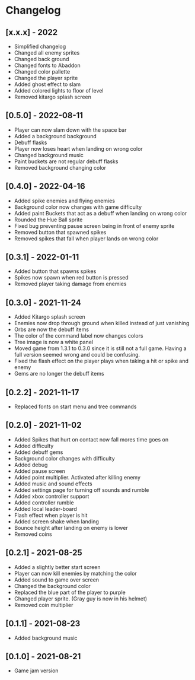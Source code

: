 # Changelog

## [x.x.x] - 2022
- Simplified changelog
- Changed all enemy sprites
- Changed back ground
- Changed fonts to Abaddon
- Changed color pallette 
- Changed the player sprite
- Added ghost effect to slam
- Added colored lights to floor of level
- Removed kitargo splash screen 

## [0.5.0] - 2022-08-11
- Player can now slam down with the space bar
- Added a background background
- Debuff flasks
- Player now loses heart when landing on wrong color
- Changed background music
- Paint buckets are not regular debuff flasks
- Removed background changing color

## [0.4.0] - 2022-04-16
- Added spike enemies and flying enemies
- Background color now changes with game difficulty
- Added paint Buckets that act as a debuff when landing on wrong color
- Rounded the Hue Ball sprite
- Fixed bug preventing pause screen being in front of enemy sprite
- Removed button that spawned spikes
- Removed spikes that fall when player lands on wrong color

## [0.3.1] - 2022-01-11
- Added button that spawns spikes
- Spikes now spawn when red button is pressed
- Removed player taking damage from enemies

## [0.3.0] - 2021-11-24
- Added Kitargo splash screen
- Enemies now drop through ground when killed instead of just vanishing
- Orbs are now the debuff items
- The color of the command label now changes colors
- Tree image is now a white panel
- Moved game from 1.3.1 to 0.3.0 since it is still not a full game. Having a full version seemed wrong and could be confusing. 
- Fixed the flash effect on the player plays when taking a hit or spike and enemy
- Gems are no longer the debuff items

## [0.2.2] - 2021-11-17
- Replaced fonts on start menu and tree commands

## [0.2.0] - 2021-11-02
- Added Spikes that hurt on contact now fall mores time goes on
- Added difficulty
- Added debuff gems
- Background color changes with difficulty
- Added debug
- Added pause screen
- Added point multiplier. Activated after killing enemy
- Added music and sound effects
- Added settings page for turning off sounds and rumble
- Added xbox controller support
- Added controller rumble
- Added local leader-board
- Flash effect when player is hit
- Added screen shake when landing 
- Bounce height after landing on enemy is lower
- Removed coins

## [0.2.1] - 2021-08-25
- Added a slightly better start screen
- Player can now kill enemies by matching the color
- Added sound to game over screen
- Changed the background color
- Replaced the blue part of the player to purple
- Changed player sprite. (Gray guy is now in his helmet)
- Removed coin multiplier 

## [0.1.1] - 2021-08-23
- Added background music

## [0.1.0] - 2021-08-21
- Game jam version 
